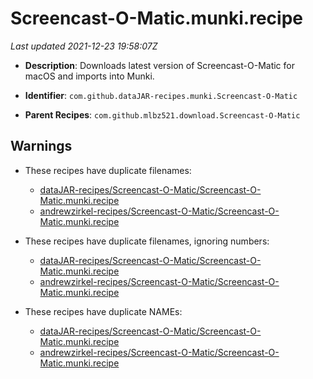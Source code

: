 # Screencast-O-Matic.munki.recipe

_Last updated 2021-12-23 19:58:07Z_

- **Description**: Downloads latest version of Screencast-O-Matic for macOS and imports into Munki.

- **Identifier**: `com.github.dataJAR-recipes.munki.Screencast-O-Matic`

- **Parent Recipes**: `com.github.mlbz521.download.Screencast-O-Matic`

## Warnings

- These recipes have duplicate filenames:
    - [dataJAR-recipes/Screencast-O-Matic/Screencast-O-Matic.munki.recipe](/autopkg-dupe-tracker/dataJAR-recipes/Screencast-O-Matic/Screencast-O-Matic.munki.recipe)
    - [andrewzirkel-recipes/Screencast-O-Matic/Screencast-O-Matic.munki.recipe](/autopkg-dupe-tracker/andrewzirkel-recipes/Screencast-O-Matic/Screencast-O-Matic.munki.recipe)

- These recipes have duplicate filenames, ignoring numbers:
    - [dataJAR-recipes/Screencast-O-Matic/Screencast-O-Matic.munki.recipe](/autopkg-dupe-tracker/dataJAR-recipes/Screencast-O-Matic/Screencast-O-Matic.munki.recipe)
    - [andrewzirkel-recipes/Screencast-O-Matic/Screencast-O-Matic.munki.recipe](/autopkg-dupe-tracker/andrewzirkel-recipes/Screencast-O-Matic/Screencast-O-Matic.munki.recipe)

- These recipes have duplicate NAMEs:
    - [dataJAR-recipes/Screencast-O-Matic/Screencast-O-Matic.munki.recipe](/autopkg-dupe-tracker/dataJAR-recipes/Screencast-O-Matic/Screencast-O-Matic.munki.recipe)
    - [andrewzirkel-recipes/Screencast-O-Matic/Screencast-O-Matic.munki.recipe](/autopkg-dupe-tracker/andrewzirkel-recipes/Screencast-O-Matic/Screencast-O-Matic.munki.recipe)